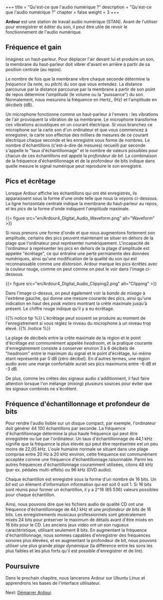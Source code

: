+++
title = "Qu'est-ce que l'audio numérique ?"
description = "Qu'est-ce que l'audio numérique ?"
chapter = false
weight = 3
+++

**Ardour** est une station de travail audio numérique (STAN). Avant de l'utiliser pour enregistrer et éditer du son, il peut être utile de revoir le fonctionnement de l'audio numérique.

## Fréquence et gain

Imaginez un haut-parleur. Pour déplacer l'air devant lui et produire un son, la membrane du haut-parleur doit vibrer d'avant en arrière à partir de sa position centrale (au repos).

Le nombre de fois que la membrane vibre chaque seconde détermine la _fréquence_ (la note, ou _pitch_) du son que vous entendez. La distance parcourue par la distance parcourue par la membrane à partir de son point de repos détermine l'_amplitude_ (le volume ou la "puissance") du son. Normalement, nous mesurons la fréquence en Hertz_ (Hz) et l'amplitude en _décibels_ (dB).

Un microphone fonctionne comme un haut-parleur à l'envers : les vibrations de l'air provoquent la vibration de sa membrane. Le microphone transforme ces vibrations acoustiques en un courant électrique. Si vous branchez ce microphone sur la carte son d'un ordinateur et que vous commencez à enregistrer, la carte son effectue des milliers de mesures de ce courant électrique chaque seconde et les enregistre sous forme de nombres. Le nombre d'échantillons (c'est-à-dire de mesures) recueilli par seconde s'appelle le "taux d'échantillonnage" et le nombre de valeurs possibles pour chacun de ces échantillons est appelé la _profondeur de bit_. La combinaison de la fréquence d'échantillonnage et de la profondeur de bits indique dans quelle mesure le signal numérique peut reproduire le son enregistré.

## Pics et écrêtage

Lorsque Ardour affiche les échantillons qui ont été enregistrés, ils apparaissent sous la forme d'une onde telle que nous la voyons ci-dessous. La ligne horizontale centrale indique la membrane du haut-parleur au repos, et les _pics_ de la forme d'onde indiquent l'_amplitude_ maximale.

{{< figure src="en/Ardour4_Digital_Audio_Waveform.png" alt="Waveform" >}}

Si nous prenons une forme d'onde et que nous augmentons fortement son amplitude, certains des pics peuvent maintenant se situer en dehors de la plage que l'ordinateur peut représenter numériquement. L'incapacité de l'ordinateur à représenter les pics en dehors de la plage d'amplitude est appelée "écrêtage", ce qui entraîne une perte permanente des données numériques, ainsi qu'une modification de la qualité du son qui est reconnaissable comme une _distorsion_. Ardour marque les pics écrêtés avec la couleur rouge, comme on peut comme on peut le voir dans l'image ci-dessous.

{{< figure src="en/Ardour4_Digital_Audio_Clipping2.png" alt="Clipping" >}}

Dans l'image ci-dessus, on peut également voir la _bande de mixage_ à l'extrême gauche, qui donne une mesure courante des pics, ainsi qu'une indication en haut des _peak meters_ montrant la crête maximale jusqu'à présent. Le chiffre rouge indique qu'il y a eu écrêtage.

{{% notice tip %}}
L'écrêtage peut souvent se produire au moment de l'enregistrement si vous réglez le niveau du microphone à un niveau trop élevé. 
{{% /notice %}}

La plage de décibels entre la crête maximale de la région et le point d'écrêtage est communément appelée _headroom_, et la pratique courante d'enregistrement consiste à conserver environ 3 à 6 décibels de "headroom" entre le maximum du signal et le point d'écrêtage, lui-même étant représenté par 0 dB (zéro décibel). En d'autres termes, une région audio avec une marge confortable aurait ses pics maximums entre -6 dB et -3 dB.

De plus, comme les crêtes des signaux audio s'additionnent, il faut faire attention lorsque l'on mélange (_mixing_) plusieurs sources pour éviter que les signaux combinés ne s'écrêtent.

## Fréquence d'échantillonnage et profondeur de bits

Pour rendre l'audio lisible sur un disque compact, par exemple, l'ordinateur doit générer 44 100 échantillons par seconde. La fréquence d'échantillonnage détermine la plus haute fréquence qui peut être enregistrée ou lue par l'ordinateur. Un taux d'échantillonnage de 44,1 kHz signifie que la fréquence la plus élevée qui peut être représentée est
un peu moins de 22,05 kHz. L'ouïe humaine normale se situant dans une plage comprise entre 20 Hz à 20 kHz environ, cette fréquence est communément acceptée comme une fréquence d'échantillonnage raisonnable. Parmi les autres fréquences d'échantillonnage couramment utilisées, citons 48 kHz (par ex. pédales multi-effets) ou 96 kHz (DVD audio).

Chaque échantillon est enregistré sous la forme d'un nombre de 16 bits. Un _bit_ est un élément d'information information qui est soit 0 soit 1. Si 16 bits sont réunis pour former un échantillon, il y a 2^16 (65 536) valeurs possibles pour chaque échantillon.

Ainsi, nous pouvons dire que les fichiers audio de qualité CD ont une fréquence d'échantillonnage de 44,1 kHz et une _profondeur de bits_ de 16 bits. Les enregistrements musicaux professionnels sont généralement mixés 24 bits pour préserver le maximum de détails avant d'être mixés en 16 bits pour le CD. Les anciens jeux vidéo ont un son rugueux caractéristique, utilisant seulement 8 bits. En augmentant la fréquence d'échantillonnage, nous sommes capables d'enregistrer des fréquences sonores plus élevées, et en augmentant la profondeur de bit, nous pouvons utiliser une plus grande _plage dynamique_ (la différence entre les sons les plus faibles et les plus forts qu'il est possible d'enregistrer et de lire).

## Poursuivre

Dans le prochain chapitre, nous lancerons Ardour sur Ubuntu Linux et apprendrons les bases de l'interface utilisateur.

Next: [Démarrer Ardour](../../getting-started/starting-ardour/).
